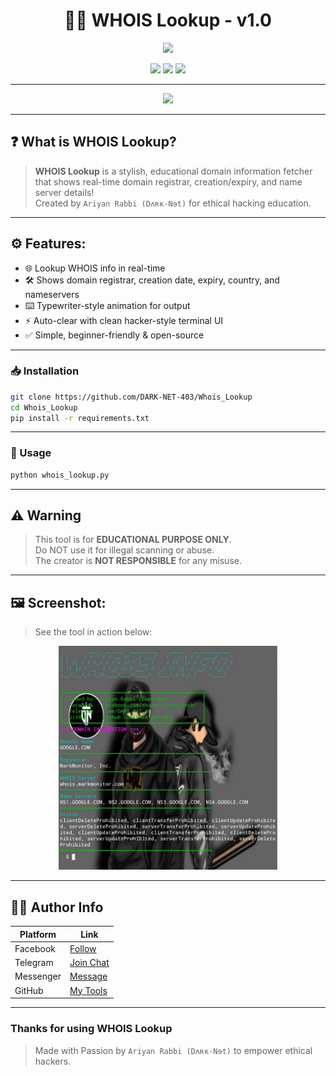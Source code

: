 <h1 align="center">🕵️‍♂️ WHOIS Lookup - v1.0</h1>
<p align="center">
  <img src="https://media.tenor.com/XhF5JjZxAA4AAAAC/anonymous-hacker.gif" width="300"/>
</p>

<p align="center">
  <img src="https://img.shields.io/badge/Made%20With-Python-blue?style=for-the-badge&logo=python" />
  <img src="https://img.shields.io/badge/Platform-Termux-green?style=for-the-badge&logo=android" />
  <img src="https://img.shields.io/badge/Creator-Ariyan%20Rabbi-black?style=for-the-badge&logo=github" />
</p>

---
<p align="center">
  <img src="https://readme-typing-svg.demolab.com?font=Fira+Code&size=22&pause=1000&color=00FF9F&center=true&vCenter=true&width=435&lines=Lookup+Domain+Info!;Stay+Ethical;+Stay+Scure;+Stay+Ariyan+Rabbi" />
</p>

---

## ❓ What is WHOIS Lookup?

> **WHOIS Lookup** is a stylish, educational domain information fetcher  
> that shows real-time domain registrar, creation/expiry, and name server details!  
> Created by `Ariyan Rabbi (Dʌʀĸ-Nɘt)` for ethical hacking education.

---

## ⚙️ Features:

- 🌐 Lookup WHOIS info in real-time  
- 🛠️ Shows domain registrar, creation date, expiry, country, and nameservers  
- ⌨️ Typewriter-style animation for output  
- ⚡ Auto-clear with clean hacker-style terminal UI  
- ✅ Simple, beginner-friendly & open-source  

---

### 📥 Installation

```bash
git clone https://github.com/DARK-NET-403/Whois_Lookup
cd Whois_Lookup
pip install -r requirements.txt
```

---

### 🚀 Usage

```bash
python whois_lookup.py
```


---

## ⚠️ Warning

> This tool is for **EDUCATIONAL PURPOSE ONLY**.  
> Do NOT use it for illegal scanning or abuse.  
> The creator is **NOT RESPONSIBLE** for any misuse.

---

## 🖼️ Screenshot:

> See the tool in action below:

<p align="center">
  <img src="https://github.com/DARK-NET-403/Whois_Lookup/blob/main/Screenshot_2025_0513_211540.jpg" width="350" />
</p>

---

## 🧑‍💻 Author Info

| Platform   | Link |
|------------|------|
| Facebook   | [Follow](https://facebook.com/share/12Ju91Lznxb) |
| Telegram   | [Join Chat](https://t.me/DARK_NET_40) |
| Messenger  | [Message](https://m.me/DARK.NET.403) |
| GitHub     | [My Tools](https://github.com/DARK-NET-403) |

---

### Thanks for using **WHOIS Lookup**  
> Made with Passion by `Ariyan Rabbi (Dʌʀĸ-Nɘt)` to empower ethical hackers.
